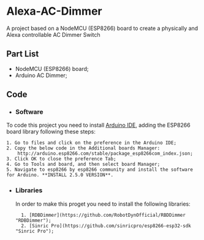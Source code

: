 # Alexa-AC-Dimmer

A project based on a NodeMCU (ESP8266) board to create a physically and Alexa controllable AC Dimmer Switch

## Part List
- NodeMCU (ESP8266) board;
- Arduino AC Dimmer;

## Code
- ### Software
To code this project you need to install [Arduino IDE](https://www.arduino.cc/en/main/OldSoftwareReleases "Arduino IDE"), adding the ESP8266 board library following these steps:

    1. Go to files and click on the preference in the Arduino IDE;
    2. Copy the below code in the Additional boards Manager:
        http://arduino.esp8266.com/stable/package_esp8266com_index.json;
    3. Click OK to close the preference Tab;
    4. Go to Tools and board, and then select board Manager;
    5. Navigate to esp8266 by esp8266 community and install the software for Arduino. **INSTALL 2.5.0 VERSION**.
    
- ### Libraries
    In order to make this proget you need to install the following libraries:
    
        1. [RDBDimmer](https://github.com/RobotDynOfficial/RBDDimmer "RDBDimmer");
        2. [Sinric Pro](https://github.com/sinricpro/esp8266-esp32-sdk "Sinric Pro");
